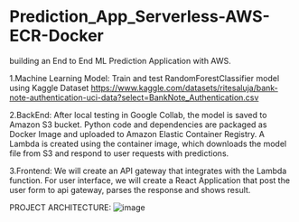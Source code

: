 # Prediction_App_Serverless-AWS-ECR-Docker
building an End to End ML Prediction Application with AWS.

1.Machine Learning Model: Train and test RandomForestClassifier model using Kaggle Dataset
https://www.kaggle.com/datasets/ritesaluja/bank-note-authentication-uci-data?select=BankNote_Authentication.csv

2.BackEnd: After local testing in Google Collab, the model is saved to Amazon S3 bucket. Python code and dependencies are packaged as Docker Image and uploaded to Amazon Elastic Container Registry. A Lambda is created using the container image, which downloads the model file from S3 and respond to user requests with predictions.

3.Frontend: We will create an API gateway that integrates with the Lambda function. For user interface, we will create a React Application that post the user form to api gateway, parses the response and shows result.

PROJECT ARCHITECTURE:
![image](https://github.com/user-attachments/assets/cdd570eb-07c1-4956-9b12-816690c4c304)

